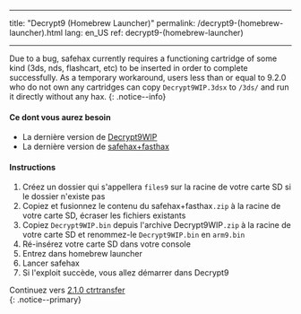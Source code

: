 * * *

title: "Decrypt9 (Homebrew Launcher)" permalink: /decrypt9-(homebrew-launcher).html lang: en_US ref: decrypt9-(homebrew-launcher)

* * *

Due to a bug, safehax currently requires a functioning cartridge of some kind (3ds, nds, flashcart, etc) to be inserted in order to complete successfully. As a temporary workaround, users less than or equal to 9.2.0 who do not own any cartridges can copy `Decrypt9WIP.3dsx` to `/3ds/` and run it directly without any hax. {: .notice--info}

#### Ce dont vous aurez besoin

* La dernière version de [Decrypt9WIP](https://github.com/d0k3/Decrypt9WIP/releases/latest/)
* La dernière version de [safehax+fasthax](https://gbatemp.net/attachments/safehax-fasthax-cb6a1bc-zip.73592/)

#### Instructions

  1. Créez un dossier qui s'appellera `files9` sur la racine de votre carte SD si le dossier n'existe pas
  2. Copiez et fusionnez le contenu du safehax+fasthax`.zip` à la racine de votre carte SD, écraser les fichiers existants
  3. Copiez `Decrypt9WIP.bin` depuis l'archive Decrypt9WIP`.zip` à la racine de votre carte SD et renommez-le `Decrypt9WIP.bin` en `arm9.bin`
  4. Ré-insérez votre carte SD dans votre console
  5. Entrez dans homebrew launcher
  6. Lancer safehax
  7. Si l'exploit succède, vous allez démarrer dans Decrypt9

Continuez vers [2.1.0 ctrtransfer](2.1.0-ctrtransfer)  
{: .notice--primary}
